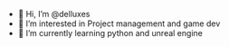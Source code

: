 - 👋 Hi, I’m @delluxes
- 👀 I’m interested in Project management and game dev
- 🌱 I’m currently learning python and unreal engine
